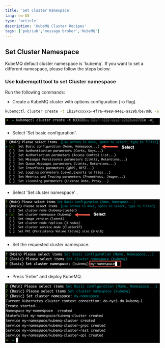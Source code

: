 ```yaml
---
title: 'Set Cluster Namespace'
lang: en-US
type: 'article'
description: 'KubeMQ Cluster Recipes'
tags: ['pub/sub','message broker','KubeMQ']
---
```


## Set Cluster Namespace

KubeMQ default cluster namespace is 'kubemq'. If you want to set a different namespace, please follow the steps below:

### Use kubemqctl tool to set Cluster namespace
Run the following commands:

- Create a KubeMQ cluster with options configuration (-o flag).

```bash
kubemqctl cluster create -t 1b124xxxxx6-4fra-49e9-94e1-aa29b7be70d6 -o
```

![basic-create.png](./images/basic-create.png)


- Select 'Set basic configuration'.

![basic-selection.png](./images/basic-selection.png)

- Select 'Set cluster namespace' .

![basic-namespace-1.png](./images/basic-namespace-1.png)


- Set the requested cluster namespace.

![basic-namespace-2.png](./images/basic-namespace-2.png)


- Press 'Enter' and deploy KubeMQ.

![basic-namespace3.png](./images/basic-namespace-3.png)

